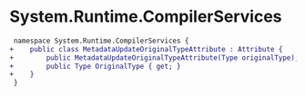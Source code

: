 # System.Runtime.CompilerServices

``` diff
 namespace System.Runtime.CompilerServices {
+    public class MetadataUpdateOriginalTypeAttribute : Attribute {
+        public MetadataUpdateOriginalTypeAttribute(Type originalType);
+        public Type OriginalType { get; }
+    }
 }
```
